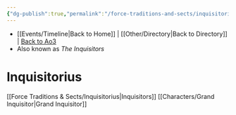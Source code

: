 ```yaml
---
{"dg-publish":true,"permalink":"/force-traditions-and-sects/inquisitorius/","tags":["galaticempire","darksiders","unfinished","faction"],"noteIcon":"saber1"}
---
```


- [[Events/Timeline\|Back to Home]] | [[Other/Directory\|Back to Directory]] | [Back to Ao3](https://archiveofourown.org/works/19334440/chapters/45992584)
- Also known as *The Inquisitors*

# Inquisitorius

[[Force Traditions & Sects/Inquisitorius\|Inquisitors]]
[[Characters/Grand Inquisitor\|Grand Inquisitor]]
